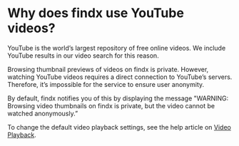 # Why does findx use YouTube videos?


YouTube is the world’s largest repository of free online videos. We include YouTube results in our video search for this reason. 


Browsing thumbnail previews of videos on findx is private. However, watching YouTube videos requires a direct connection to YouTube’s servers. Therefore, it’s impossible for the service to ensure user anonymity.


By default, findx notifies you of this by displaying the message "WARNING: Browsing video thumbnails on findx is private, but the video cannot be watched anonymously.”


To change the default video playback settings, see the help article on [Video Playback](#).
